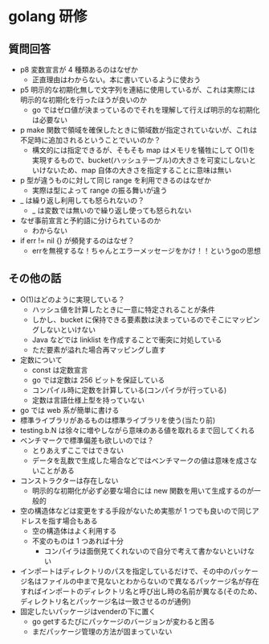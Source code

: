 # golang 研修

## 質問回答

- p8 変数宣言が 4 種類あるのはなぜか
  - 正直理由はわからない。本に書いているように使おう
- p5 明示的な初期化無しで文字列を連結に使用しているが、これは実際には明示的な初期化を行ったほうが良いのか
  - go ではゼロ値が決まっているのでそれを理解して行えば明示的な初期化は必要ない
- p make 関数で領域を確保したときに領域数が指定されていないが、これは不足時に追加されるということでいいのか？
  - 構文的には指定できるが、そもそも map はメモリを犠牲にして O(1)を実現するもので、bucket(ハッシュテーブル)の大きさを可変にしないといけないため、map 自体の大きさを指定することに意味は無い
- p 型が違うものに対して同じ range を利用できるのはなぜか
  - 実際は型によって range の振る舞いが違う
- \_ は繰り返し利用しても怒られないの？
  - \_ は変数では無いので繰り返し使っても怒られない
- なぜ事前宣言と予約語に分けられているのか
  - わからない
- if err != nil {} が頻発するのはなぜ？
  - errを無視するな！ちゃんとエラーメッセージをかけ！！というgoの思想

## その他の話

- O(1)はどのように実現している？
  - ハッシュ値を計算したときに一意に特定されることが条件
  - しかし、bucket に保持できる要素数は決まっているのでそこにマッピングしないといけない
  - Java などでは linklist を作成することで衝突に対処している
  - ただ要素が溢れた場合再マッピングし直す
- 定数について
  - const は定数宣言
  - go では定数は 256 ビットを保証している
  - コンパイル時に定数を計算している(コンパイラが行っている)
  - 定数は言語仕様上型を持っていない
- go では web 系が簡単に書ける
- 標準ライブラリがあるものは標準ライブラリを使う(当たり前)
- testing.b.N は徐々に増やしながら意味のある値を取れるまで回してくれる
- ベンチマークで標準偏差も欲しいのでは？
  - とりあえずここではできない
  - データを乱数で生成した場合などではベンチマークの値は意味を成さないことがある
- コンストラクターは存在しない
  - 明示的な初期化が必ず必要な場合には new 関数を用いて生成するのが一般的
- 空の構造体などは変更をする手段がないため実態が 1 つでも良いので同じアドレスを指す場合もある
  - 空の構造体はよく利用する
  - 不変のものは 1 つあれば十分
    - コンパイラは面倒見てくれないので自分で考えて書かないといけない
- インポートはディレクトリのパスを指定しているだけで、その中のパッケージ名はファイルの中まで見ないとわからないので異なるパッケージ名が存在すればインポートのディレクトリ名と呼び出し時の名前が異なる(そのため、ディレクトリ名とパッケージ名は一致させるのが通例)
- 固定したいパッケージはvenderの下に置く
  - go getするたびにパッケージのバージョンが変わると困る
  - まだパッケージ管理の方法が固まっていない
